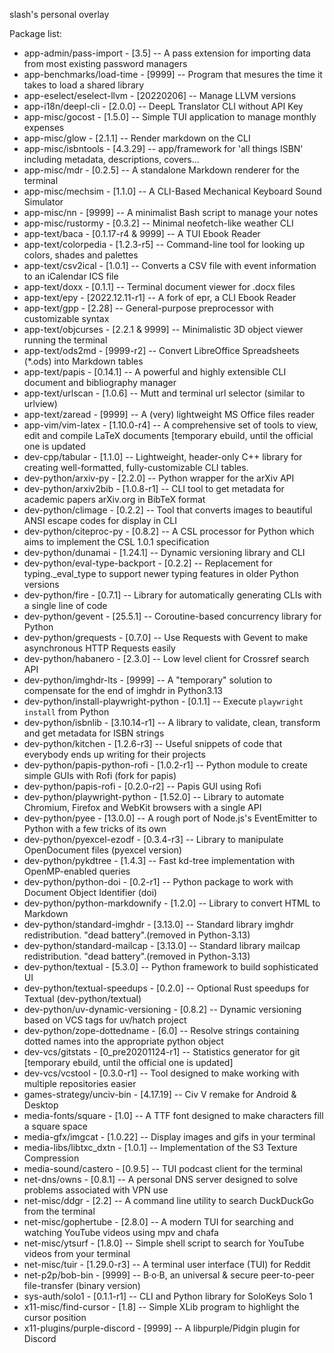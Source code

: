 slash's personal overlay

Package list:
* app-admin/pass-import                - [3.5]              -- A pass extension for importing data from most existing password managers
* app-benchmarks/load-time             - [9999]             -- Program that mesures the time it takes to load a shared library
* app-eselect/eselect-llvm             - [20220206]         -- Manage LLVM versions
* app-i18n/deepl-cli                   - [2.0.0]            -- DeepL Translator CLI without API Key
* app-misc/gocost                      - [1.5.0]            -- Simple TUI application to manage monthly expenses
* app-misc/glow                        - [2.1.1]            -- Render markdown on the CLI
* app-misc/isbntools                   - [4.3.29]           -- app/framework for 'all things ISBN' including metadata, descriptions, covers... 
* app-misc/mdr                         - [0.2.5]            -- A standalone Markdown renderer for the terminal
* app-misc/mechsim                     - [1.1.0]            -- A CLI-Based Mechanical Keyboard Sound Simulator
* app-misc/nn                          - [9999]             -- A minimalist Bash script to manage your notes
* app-misc/rustormy                    - [0.3.2]            -- Minimal neofetch-like weather CLI
* app-text/baca                        - [0.1.17-r4 & 9999] -- A TUI Ebook Reader
* app-text/colorpedia                  - [1.2.3-r5]         -- Command-line tool for looking up colors, shades and palettes
* app-text/csv2ical                    - [1.0.1]            -- Converts a CSV file with event information to an iCalendar ICS file
* app-text/doxx                        - [0.1.1]            -- Terminal document viewer for .docx files
* app-text/epy                         - [2022.12.11-r1]    -- A fork of epr, a CLI Ebook Reader
* app-text/gpp                         - [2.28]             -- General-purpose preprocessor with customizable syntax
* app-text/objcurses                   - [2.2.1 & 9999]     -- Minimalistic 3D object viewer running the terminal
* app-text/ods2md                      - [9999-r2]          -- Convert LibreOffice Spreadsheets (*.ods) into Markdown tables
* app-text/papis                       - [0.14.1]           -- A powerful and highly extensible CLI document and bibliography manager
* app-text/urlscan                     - [1.0.6]            -- Mutt and terminal url selector (similar to urlview)
* app-text/zaread                      - [9999]             -- A (very) lightweight MS Office files reader
* app-vim/vim-latex                    - [1.10.0-r4]        -- A comprehensive set of tools to view, edit and compile LaTeX documents [temporary ebuild, until the official one is updated
* dev-cpp/tabular                      - [1.1.0]            -- Lightweight, header-only C++ library for creating well-formatted, fully-customizable CLI tables.
* dev-python/arxiv-py                  - [2.2.0]            -- Python wrapper for the arXiv API
* dev-python/arxiv2bib                 - [1.0.8-r1]         -- CLI tool to get metadata for academic papers arXiv.org in BibTeX format
* dev-python/climage                   - [0.2.2]            -- Tool that converts images to beautiful ANSI escape codes for display in CLI
* dev-python/citeproc-py               - [0.8.2]            -- A CSL processor for Python which aims to implement the CSL 1.0.1 specification
* dev-python/dunamai                   - [1.24.1]           -- Dynamic versioning library and CLI
* dev-python/eval-type-backport        - [0.2.2]            -- Replacement for typing._eval_type to support newer typing features in older Python versions
* dev-python/fire                      - [0.7.1]            -- Library for automatically generating CLIs with a single line of code
* dev-python/gevent                    - [25.5.1]           -- Coroutine-based concurrency library for Python
* dev-python/grequests                 - [0.7.0]            -- Use Requests with Gevent to make asynchronous HTTP Requests easily
* dev-python/habanero                  - [2.3.0]            -- Low level client for Crossref search API
* dev-python/imghdr-lts                - [9999]             -- A "temporary" solution to compensate for the end of imghdr in Python3.13
* dev-python/install-playwright-python - [0.1.1]            -- Execute `playwright install` from Python
* dev-python/isbnlib                   - [3.10.14-r1]       -- A library to validate, clean, transform and get metadata for ISBN strings
* dev-python/kitchen                   - [1.2.6-r3]         -- Useful snippets of code that everybody ends up writing for their projects
* dev-python/papis-python-rofi         - [1.0.2-r1]         -- Python module to create simple GUIs with Rofi (fork for papis)
* dev-python/papis-rofi                - [0.2.0-r2]         -- Papis GUI using Rofi
* dev-python/playwright-python         - [1.52.0]           -- Library to automate Chromium, Firefox and WebKit browsers with a single API
* dev-python/pyee                      - [13.0.0]           -- A rough port of Node.js's EventEmitter to Python with a few tricks of its own
* dev-python/pyexcel-ezodf             - [0.3.4-r3]         -- Library to manipulate OpenDocument files (pyexcel version)
* dev-python/pykdtree                  - [1.4.3]            -- Fast kd-tree implementation with OpenMP-enabled queries
* dev-python/python-doi                - [0.2-r1]           -- Python package to work with Document Object Identifier (doi)
* dev-python/python-markdownify        - [1.2.0]            -- Library to convert HTML to Markdown
* dev-python/standard-imghdr           - [3.13.0]           -- Standard library imghdr redistribution. "dead battery".(removed in Python-3.13)
* dev-python/standard-mailcap          - [3.13.0]           -- Standard library mailcap redistribution. "dead battery".(removed in Python-3.13)
* dev-python/textual                   - [5.3.0]            -- Python framework to build sophisticated UI
* dev-python/textual-speedups          - [0.2.0]            -- Optional Rust speedups for Textual (dev-python/textual)
* dev-python/uv-dynamic-versioning     - [0.8.2]            -- Dynamic versioning based on VCS tags for uv/hatch project
* dev-python/zope-dottedname           - [6.0]              -- Resolve strings containing dotted names into the appropriate python object
* dev-vcs/gitstats                     - [0_pre20201124-r1] -- Statistics generator for git [temporary ebuild, until the official one is updated]
* dev-vcs/vcstool                      - [0.3.0-r1]         -- Tool designed to make working with multiple repositories easier
* games-strategy/unciv-bin             - [4.17.19]          -- Civ V remake for Android & Desktop
* media-fonts/square                   - [1.0]              -- A TTF font designed to make characters fill a square space
* media-gfx/imgcat                     - [1.0.22]           -- Display images and gifs in your terminal
* media-libs/libtxc_dxtn               - [1.0.1]            -- Implementation of the S3 Texture Compression
* media-sound/castero                  - [0.9.5]            -- TUI podcast client for the terminal
* net-dns/owns                         - [0.8.1]            -- A personal DNS server designed to solve problems associated with VPN use
* net-misc/ddgr                        - [2.2]              -- A command line utility to search DuckDuckGo from the terminal
* net-misc/gophertube                  - [2.8.0]            -- A modern TUI for searching and watching YouTube videos using mpv and chafa
* net-misc/ytsurf                      - [1.8.0]            -- Simple shell script to search for YouTube videos from your terminal
* net-misc/tuir                        - [1.29.0-r3]        -- A terminal user interface (TUI) for Reddit
* net-p2p/bob-bin                      - [9999]             -- B·o·B, an universal & secure peer-to-peer file-transfer (binary version)
* sys-auth/solo1                       - [0.1.1-r1]         -- CLI and Python library for SoloKeys Solo 1
* x11-misc/find-cursor                 - [1.8]              -- Simple XLib program to highlight the cursor position
* x11-plugins/purple-discord           - [9999]             -- A libpurple/Pidgin plugin for Discord
